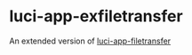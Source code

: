 # luci-app-exfiletransfer

An extended version of [luci-app-filetransfer](https://github.com/f8q8/luci-app-filetransfer)
